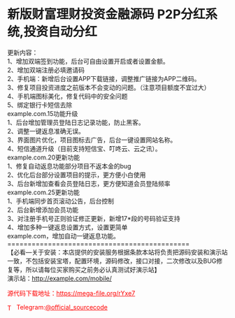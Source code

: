 # 新版财富理财投资金融源码 P2P分红系统,投资自动分红

更新内容：<br>1、增加双端签到功能，后台可自由设置开启或者设置金额。<br>2、增加双端注册必填邀请码<br>2、手机端：新增后台设置APP下载链接，调整推广链接为APP二维码。<br>3、修复项目投资进度之前版本不会变动的问题。（注意项目额度不宜过大）<br>4、手机端图标美化，修复代码中的安全问题<br>5、绑定银行卡短信去除<br>example.com.15功能升级<br>1、后台增加管理员登陆日志记录功能，防止黑客。<br>2、调整一键返息准确无误。<br>3、界面图片优化，项目图标去广告，后台一键设置网站名称。<br>4、短信通道升级（目前支持短信宝、叮咚云、云之讯）。<br>example.com.20更新功能<br>1、修复自动返息功能部分项目不返本金的bug<br>2、优化后台部分设置项目的提示，更方便小白使用<br>3、后台新增加查看会员登陆日志，更方便知道会员登陆频率<br>example.com.25更新功能<br>1、手机端同步首页滚动公告，后台控制<br>2、后台新增添加会员功能<br>3、对注册手机号正则验证修正更新，新增17*段的号码验证支持<br>4、增加多种一键返息设置方式，设置更简单<br>example.com，增加自动一键返息功能。<br>=============================================<br>【必看—关于安装：本店提供的安装服务根据条款本站将负责把源码安装和演示站一致，不包括安装宝塔，配置环境，源码修改，接口对接，二次修改以及BUG修复等，所以请每位买家购买之前务必认真测试好演示站】<br>演示站：http://example.com/mobile/<br>


<p style="color: red;">源代码下载地址：<a href="https://mega-file.org/rYxe7" style="color: red;">https://mega-file.org/rYxe7</a></p><p style="color: red;"><img src="https://cdn-icons-png.flaticon.com/512/2111/2111646.png" alt="Telegram Icon" style="width: 16px; vertical-align: middle; margin-right: 5px;">Telegram:<a href="https://t.me/official_sourcecode" style="color: red;">@official_sourcecode</a></p>